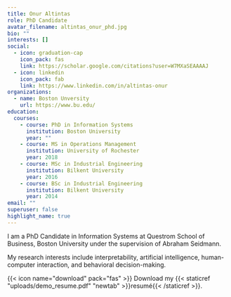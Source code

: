 ```yaml
---
title: Onur Altintas
role: PhD Candidate
avatar_filename: altintas_onur_phd.jpg
bio: ""
interests: []
social:
  - icon: graduation-cap
    icon_pack: fas
    link: https://scholar.google.com/citations?user=W7MXaSEAAAAJ
  - icon: linkedin
    icon_pack: fab
    link: https://www.linkedin.com/in/altintas-onur
organizations:
  - name: Boston Unversity
    url: https://www.bu.edu/
education:
  courses:
    - course: PhD in Information Systems
      institution: Boston University
      year: ""
    - course: MS in Operations Management
      institution: University of Rochester
      year: 2018
    - course: MSc in Industrial Engineering
      institution: Bilkent University
      year: 2016
    - course: BSc in Industrial Engineering
      institution: Bilkent University
      year: 2014
email: ""
superuser: false
highlight_name: true
---
```

I am a PhD Candidate in Information Systems at Questrom School of Business, Boston University under the supervision of Abraham Seidmann. 

My research interests include interpretability, artificial intelligence, human-computer interaction, and behavioral decision-making.

{{< icon name="download" pack="fas" >}} Download my {{< staticref "uploads/demo_resume.pdf" "newtab" >}}resumé{{< /staticref >}}.